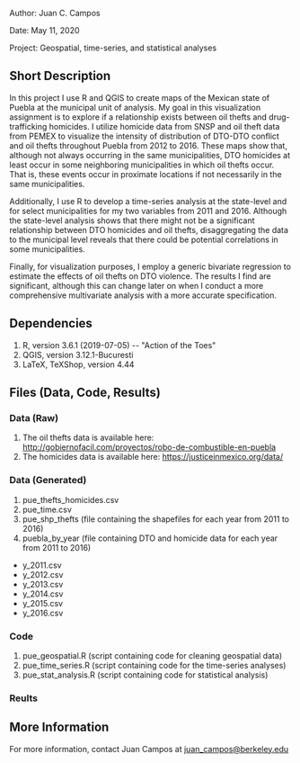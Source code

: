 Author: Juan C. Campos

Date: May 11, 2020

Project: Geospatial, time-series, and statistical analyses

## Short Description

In this project I use R and QGIS to create maps of the Mexican state of Puebla at the municipal unit of analysis.  My goal in this visualization assignment is to explore if a relationship exists between oil thefts and drug-trafficking homicides.  I utilize homicide data from SNSP and oil theft data from PEMEX to visualize the intensity of distribution of DTO-DTO conflict and oil thefts throughout Puebla from 2012 to 2016.  These maps show that, although not always occurring in the same municipalities, DTO homicides at least occur in some neighboring municipalities in which oil thefts occur.  That is, these events occur in proximate locations if not necessarily in the same municipalities.

Additionally, I use R to develop a time-series analysis at the state-level and for select municipalities for my two variables from 2011 and 2016.  Although the state-level analysis shows that there might not be a significant relationship between DTO homicides and oil thefts, disaggregating the data to the municipal level reveals that there could be potential correlations in some municipalities.  

Finally, for visualization purposes, I employ a generic bivariate regression to estimate the effects of oil thefts on DTO violence.  The results I find are significant, although this can change later on when I conduct a more comprehensive multivariate analysis with a more accurate specification.

## Dependencies

1. R, version 3.6.1 (2019-07-05) -- "Action of the Toes"
2. QGIS, version 3.12.1-Bucuresti
3. LaTeX, TeXShop, version 4.44

## Files (Data, Code, Results)

### Data (Raw)

1. The oil thefts data is available here: http://gobiernofacil.com/proyectos/robo-de-combustible-en-puebla 
2. The homicides data is available here: https://justiceinmexico.org/data/ 

### Data (Generated)

1.	pue_thefts_homicides.csv
2.	pue_time.csv
3.	pue_shp_thefts (file containing the shapefiles for each year from 2011 to 2016)
4.	puebla_by_year (file containing DTO and homicide data for each year from 2011 to 2016)
  - y_2011.csv
  - y_2012.csv
  - y_2013.csv
  - y_2014.csv
  - y_2015.csv
  - y_2016.csv

### Code

1. pue_geospatial.R (script containing code for cleaning geospatial data)
2. pue_time_series.R (script containing code for the time-series analyses)
3. pue_stat_analysis.R (script containing code for statistical analysis)

### Reults


## More Information

For more information, contact Juan Campos at juan_campos@berkeley.edu
